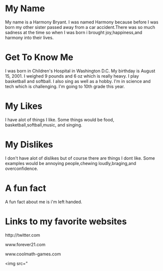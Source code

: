 
<!DOCTYPE html>
<html>
<head>
<title>Page Title</title>
</head>
<body>

<h1>My Name</h1>
<p> My name is a Harmony Bryant. I was named Harmony because before I was born my other sister passed away from a car accident.There was so much sadness at the time so when I was born i brought joy,happiness,and harmony into their lives.
<h1> Get To Know Me</h1>
<p> I was born in Children's Hospital in Washington D.C. My birthday is August 15, 2001. I weighed 9 pounds and 6 oz which is really heavy. I play basketball and softball. I also sing as well as a hobby. I'm in science and tech which is challenging. I'm going to 10th grade this year. 

<h1>My Likes</h1>
<p> I have alot of things I like. Some things would be food, basketball,softball,music, and singing.</p>
<h1>My Dislikes</h1>
<p> I don't have alot of dislikes but of course there are things I dont like. Some examples would be annoying people,chewing loudly,braging,and overconfidence.

<h1>A fun fact</h1>
<p> A fun fact about me is i'm left handed.</p>

<h1> Links to my favorite websites</h1>
<p> http://twitter.com</p>
<p>www.forever21.com</p>
<p>www.coolmath-games.com</p>

<img src="
</body>
</html>
